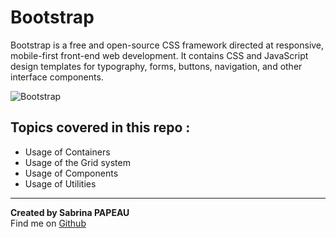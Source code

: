 # Bootstrap

Bootstrap is a free and open-source CSS framework directed at responsive, mobile-first front-end web development. It contains CSS and JavaScript design templates for typography, forms, buttons, navigation, and other interface components.

![Bootstrap](https://zupimages.net/up/24/19/7ce6.png)

## Topics covered in this repo :

- Usage of Containers
- Usage of the Grid system
- Usage of Components
- Usage of Utilities

---

**Created by Sabrina PAPEAU**  
Find me on [Github](https://github.com/Holbiwan)
